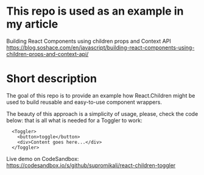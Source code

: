 # This repo is used as an example in my article 

Building React Components using children props and Context API https://blog.soshace.com/en/javascript/building-react-components-using-children-props-and-context-api/

# Short description

The goal of this repo is to provide an example how React.Children might be used to build reusable and easy-to-use component wrappers.

The beauty of this approach is a simplicity of usage, please, check the code below: that is all what is needed for a Toggler to work:
```
  <Toggler>
    <button>toggle</button>
    <div>Content goes here...</div>
  </Toggler>
```
Live demo on CodeSandbox: https://codesandbox.io/s/github/supromikali/react-children-toggler
